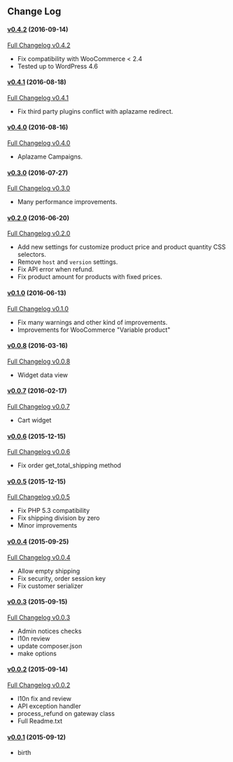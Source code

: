 ## Change Log

#### [v0.4.2](https://github.com/aplazame/woocommerce/tree/v0.4.2) (2016-09-14)

[Full Changelog v0.4.2](https://github.com/aplazame/woocommerce/compare/v0.4.1...v0.4.2)

* Fix compatibility with WooCommerce < 2.4
* Tested up to WordPress 4.6

#### [v0.4.1](https://github.com/aplazame/woocommerce/tree/v0.4.1) (2016-08-18)

[Full Changelog v0.4.1](https://github.com/aplazame/woocommerce/compare/v0.4.0...v0.4.1)

* Fix third party plugins conflict with aplazame redirect.

#### [v0.4.0](https://github.com/aplazame/woocommerce/tree/v0.4.0) (2016-08-16)

[Full Changelog v0.4.0](https://github.com/aplazame/woocommerce/compare/v0.3.0...v0.4.0)

* Aplazame Campaigns.

#### [v0.3.0](https://github.com/aplazame/woocommerce/tree/v0.3.0) (2016-07-27)

[Full Changelog v0.3.0](https://github.com/aplazame/woocommerce/compare/v0.2.0...v0.3.0)

* Many performance improvements.

#### [v0.2.0](https://github.com/aplazame/woocommerce/tree/v0.2.0) (2016-06-20)

[Full Changelog v0.2.0](https://github.com/aplazame/woocommerce/compare/v0.1.0...v0.2.0)

* Add new settings for customize product price and product quantity CSS selectors.
* Remove `host` and `version` settings.
* Fix API error when refund.
* Fix product amount for products with fixed prices.

#### [v0.1.0](https://github.com/aplazame/woocommerce/tree/v0.1.0) (2016-06-13)

[Full Changelog v0.1.0](https://github.com/aplazame/woocommerce/compare/v0.0.8...v0.1.0)

* Fix many warnings and other kind of improvements.
* Improvements for WooCommerce "Variable product"

#### [v0.0.8](https://github.com/aplazame/woocommerce/tree/v0.0.8) (2016-03-16)

[Full Changelog v0.0.8](https://github.com/aplazame/woocommerce/compare/v0.0.7...v0.0.8)

* Widget data view

#### [v0.0.7](https://github.com/aplazame/woocommerce/tree/v0.0.7) (2016-02-17)

[Full Changelog v0.0.7](https://github.com/aplazame/woocommerce/compare/v0.0.6...v0.0.7)

* Cart widget

#### [v0.0.6](https://github.com/aplazame/woocommerce/tree/v0.0.6) (2015-12-15)

[Full Changelog v0.0.6](https://github.com/aplazame/woocommerce/compare/v0.0.5...v0.0.6)

* Fix order get_total_shipping method

#### [v0.0.5](https://github.com/aplazame/woocommerce/tree/v0.0.5) (2015-12-15)

[Full Changelog v0.0.5](https://github.com/aplazame/woocommerce/compare/v0.0.4...v0.0.5)

* Fix PHP 5.3 compatibility
* Fix shipping division by zero
* Minor improvements

#### [v0.0.4](https://github.com/aplazame/woocommerce/tree/v0.0.4) (2015-09-25)

[Full Changelog v0.0.4](https://github.com/aplazame/woocommerce/compare/v0.0.3...v0.0.4)

* Allow empty shipping
* Fix security, order session key
* Fix customer serializer

#### [v0.0.3](https://github.com/aplazame/woocommerce/tree/v0.0.3) (2015-09-15)

[Full Changelog v0.0.3](https://github.com/aplazame/woocommerce/compare/v0.0.2...v0.0.3)

* Admin notices checks
* l10n review
* update composer.json
* make options


#### [v0.0.2](https://github.com/aplazame/woocommerce/tree/v0.0.2) (2015-09-14)

[Full Changelog v0.0.2](https://github.com/aplazame/woocommerce/compare/v0.0.1...v0.0.2)

* l10n fix and review
* API exception handler
* process_refund on gateway class
* Full Readme.txt

#### [v0.0.1](https://github.com/aplazame/woocommerce/tree/v0.0.1) (2015-09-12)

* birth
